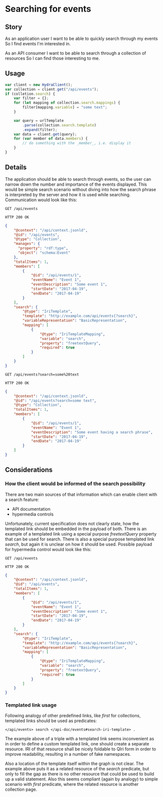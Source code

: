 # Searching for events

## Story

As an application user
I want to be able to quickly search through my events
So I find events I'm interested in.

As an API consumer
I want to be able to search through a collection of resources
So I can find those interesting to me.


## Usage

```javascript
var client = new HydraClient();
var collection = client.get("/api/events");
if (colletion.search) {
    var filter = {};
    for (let mapping of collection.search.mappings) {
        filter[mapping.variable] = "some text";
    }

    var query = urlTemplate
        .parse(collection.search.template)
        .expand(filter);
    var data = client.get(query);
    for (var member of data.members) {
        // do something with the _member_, i.e. display it
    }
}
```


## Details

The application should be able to search through events,
so the user can narrow down the number and importance of the events displayed.
This would be simple search scenario without diving into how the
search phrase is interpreted by the server and how it is used while searching.
Communication would look like this:

```http
GET /api/events
```

```http
HTTP 200 OK
```

```json
{
    "@context": "/api/context.jsonld",
    "@id": "/api/events",
    "@type": "Collection",
    "manages": {
      "property": "rdf:type",
      "object": "schema:Event"
    },
    "totalItems": 1,
    "members": [
        {
            "@id": "/api/events/1",
            "eventName": "Event 1",
            "eventDescription": "Some event 1",
            "startDate": "2017-04-19",
            "endDate": "2017-04-19"
        }
    ],
    "search": {
        "@type": "IriTemplate",
        "template": "http://example.com/api/events{?search}",
        "variableRepresentation": "BasicRepresentation",
        "mapping": [
            {
                "@type": "IriTemplateMapping",
                "variable": "search",
                "property": "freetextQuery",
                "required": true
            }
        ]
    }
}
```

```http
GET /api/events?search=some%20text
```

```http
HTTP 200 OK
```

```json
{
    "@context": "/api/context.jsonld",
    "@id": "/api/events?search=some text",
    "@type": "Collection",
    "totalItems": 1,
    "members": [
        {
            "@id": "/api/events/1",
            "eventName": "Event 1",
            "eventDescription": "Some event having a search phrase",
            "startDate": "2017-04-19",
            "endDate": "2017-04-19"
        }
    ]
}
```


## Considerations

### How the client would be informed of the search possibility
There are two main sources of that information which can enable client
with a search feature:

- API documentation
- hypermedia controls

Unfortunately, current specification does not clearly state,
how the templated link should be embedded in the payload of both.
There is an example of a templated link using a special
purpose *freetextQuery* property that can be used for search.
There is also a special purpose templated link *search*,
but again it is unclear on how it should be used.
Possible payload for hypermedia control would look like this:

```http
GET /api/events
```

```http
HTTP 200 OK
```

```json
{
    "@context": "/api/context.jsonld",
    "@id": "/api/events",
    "totalItems": 1,
    "members": [
        {
            "@id": "/api/events/1",
            "eventName": "Event 1",
            "eventDescription": "Some event 1",
            "startDate": "2017-04-19",
            "endDate": "2017-04-19"
        }
    ],
    "search": {
        "@type": "IriTemplate",
        "template": "http://example.com/api/events{?search}",
        "variableRepresentation": "BasicRepresentation",
        "mapping": [
            {
                "@type": "IriTemplateMapping",
                "variable": "search",
                "property": "freetextQuery",
                "required": true
            }
        ]
    }
}
```


### Templated link usage

Following analogy of other predefined links, like *first* for collections,
templated links should be used as predicates:

```turtle
</api/events> search </api-doc/events#search-iri-template> .
```

The example above of a triple with a templated link
seems inconvenient as in order to define a custom
templated link, one should create a separate resource.
IRI of that resource shall be nicely foldable to QIri form
in order to improve readability, resulting in a number
of fake namespaces.

Also a location of the template itself within the graph is not clear.
The example above puts it as a related resource of the
*search* predicate, but only to fill the gap as
there is no other resource that could be used to
build up a valid statement.
Also this seems compliant (again by analogy) to simple scenario
with *first* predicate, where the related resource is another collection page.
